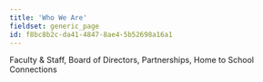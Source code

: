 ```yaml
---
title: 'Who We Are'
fieldset: generic_page
id: f8bc8b2c-da41-4847-8ae4-5b52698a16a1
---
```

<p>Faculty &amp; Staff, Board of Directors, Partnerships, Home to School Connections</p><p><br></p>
